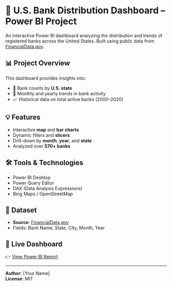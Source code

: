 # 🏦 U.S. Bank Distribution Dashboard – Power BI Project

An interactive Power BI dashboard analyzing the distribution and trends of registered banks across the United States. Built using public data from [FinancialData.gov](https://financialdata.gov).

## 📊 Project Overview

This dashboard provides insights into:
- 📍 Bank counts by **U.S. state**
- 📅 Monthly and yearly trends in bank activity
- 📈 Historical data on total active banks (2000–2020)

## 💡 Features

- Interactive **map** and **bar charts**
- Dynamic filters and **slicers**
- Drill-down by **month**, **year**, and **state**
- Analyzed over **570+ banks**

## 🛠️ Tools & Technologies

- Power BI Desktop  
- Power Query Editor  
- DAX (Data Analysis Expressions)  
- Bing Maps / OpenStreetMap

## 📁 Dataset

- **Source**: [FinancialData.gov](https://financialdata.gov)
- Fields: Bank Name, State, City, Month, Year

## 🔗 Live Dashboard

👉 [View Power BI Report](https://app.powerbi.com/reportEmbed?reportId=2f543992-f353-41d8-b0a7-eef4dbc9b1b1&autoAuth=true&ctid=6cd62ac0-b184-4743-b894-d4429e18022d&actionBarEnabled=true&reportCopilotInEmbed=true)

---

**Author**: [Your Name]  
**License**: MIT  
